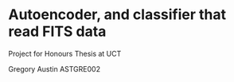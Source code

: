 # Autoencoder, and classifier that read FITS data #

Project for Honours Thesis at UCT 

Gregory Austin
ASTGRE002

